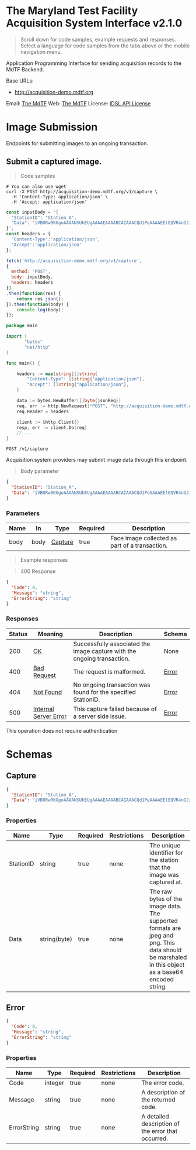 <!-- Generator: Widdershins v4.0.1 -->

<h1 id="the-maryland-test-facility-acquisition-system-interface">The Maryland Test Facility Acquisition System Interface v2.1.0</h1>

> Scroll down for code samples, example requests and responses. Select a language for code samples from the tabs above or the mobile navigation menu.

Application Programming Interface for sending acquisition records to the MdTF Backend.

Base URLs:

* <a href="http://acquisition-demo.mdtf.org">http://acquisition-demo.mdtf.org</a>

Email: <a href="mailto:rally@mdtf.org">The MdTF</a> Web: <a href="https://mdtf.org">The MdTF</a> 
License: <a href="https://raw.githubusercontent.com/TheMdTF/mdtf-public/master/LICENSE.md">IDSL API License</a>

<h1 id="the-maryland-test-facility-acquisition-system-interface-image-submission">Image Submission</h1>

Endpoints for submitting images to an ongoing transaction.

## Submit a captured image.

<a id="opIdCapture"></a>

> Code samples

```shell
# You can also use wget
curl -X POST http://acquisition-demo.mdtf.org/v1/capture \
  -H 'Content-Type: application/json' \
  -H 'Accept: application/json'

```

```javascript
const inputBody = '{
  "StationID": "Station_A",
  "Data": "iVBORw0KGgoAAAANSUhEUgAAAAEAAAABCAIAAACQd1PeAAAAEElEQVR4nGJiYGAABAAA//8ADAADcZGLFwAAAABJRU5ErkJggg=="
}';
const headers = {
  'Content-Type':'application/json',
  'Accept':'application/json'
};

fetch('http://acquisition-demo.mdtf.org/v1/capture',
{
  method: 'POST',
  body: inputBody,
  headers: headers
})
.then(function(res) {
    return res.json();
}).then(function(body) {
    console.log(body);
});

```

```go
package main

import (
       "bytes"
       "net/http"
)

func main() {

    headers := map[string][]string{
        "Content-Type": []string{"application/json"},
        "Accept": []string{"application/json"},
    }

    data := bytes.NewBuffer([]byte{jsonReq})
    req, err := http.NewRequest("POST", "http://acquisition-demo.mdtf.org/v1/capture", data)
    req.Header = headers

    client := &http.Client{}
    resp, err := client.Do(req)
    // ...
}

```

`POST /v1/capture`

Acquisition system providers may submit image data through this endpoint.

> Body parameter

```json
{
  "StationID": "Station_A",
  "Data": "iVBORw0KGgoAAAANSUhEUgAAAAEAAAABCAIAAACQd1PeAAAAEElEQVR4nGJiYGAABAAA//8ADAADcZGLFwAAAABJRU5ErkJggg=="
}
```

<h3 id="submit-a-captured-image.-parameters">Parameters</h3>

|Name|In|Type|Required|Description|
|---|---|---|---|---|
|body|body|[Capture](#schemacapture)|true|Face image collected as part of a transaction.|

> Example responses

> 400 Response

```json
{
  "Code": 0,
  "Message": "string",
  "ErrorString": "string"
}
```

<h3 id="submit-a-captured-image.-responses">Responses</h3>

|Status|Meaning|Description|Schema|
|---|---|---|---|
|200|[OK](https://tools.ietf.org/html/rfc7231#section-6.3.1)|Successfully associated the image capture with the ongoing transaction.|None|
|400|[Bad Request](https://tools.ietf.org/html/rfc7231#section-6.5.1)|The request is malformed.|[Error](#schemaerror)|
|404|[Not Found](https://tools.ietf.org/html/rfc7231#section-6.5.4)|No ongoing transaction was found for the specified StationID.|[Error](#schemaerror)|
|500|[Internal Server Error](https://tools.ietf.org/html/rfc7231#section-6.6.1)|This capture failed because of a server side issue.|[Error](#schemaerror)|

<aside class="success">
This operation does not require authentication
</aside>

# Schemas

<h2 id="tocS_Capture">Capture</h2>
<!-- backwards compatibility -->
<a id="schemacapture"></a>
<a id="schema_Capture"></a>
<a id="tocScapture"></a>
<a id="tocscapture"></a>

```json
{
  "StationID": "Station_A",
  "Data": "iVBORw0KGgoAAAANSUhEUgAAAAEAAAABCAIAAACQd1PeAAAAEElEQVR4nGJiYGAABAAA//8ADAADcZGLFwAAAABJRU5ErkJggg=="
}

```

### Properties

|Name|Type|Required|Restrictions|Description|
|---|---|---|---|---|
|StationID|string|true|none|The unique identifier for the station that the image was captured at.|
|Data|string(byte)|true|none|The raw bytes of the image data. The supported formats are jpeg and png. This data should be marshaled in this object as a base64 encoded string.|

<h2 id="tocS_Error">Error</h2>
<!-- backwards compatibility -->
<a id="schemaerror"></a>
<a id="schema_Error"></a>
<a id="tocSerror"></a>
<a id="tocserror"></a>

```json
{
  "Code": 0,
  "Message": "string",
  "ErrorString": "string"
}

```

### Properties

|Name|Type|Required|Restrictions|Description|
|---|---|---|---|---|
|Code|integer|true|none|The error code.|
|Message|string|true|none|A description of the returned code.|
|ErrorString|string|true|none|A detailed description of the error that occurred.|

